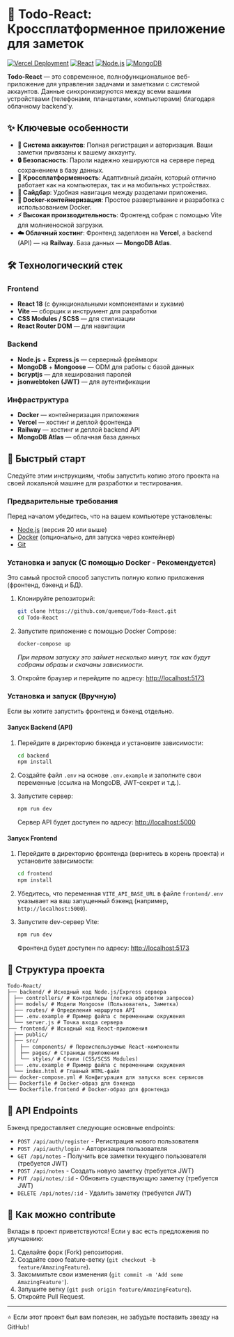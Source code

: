 # 📝 Todo-React: Кроссплатформенное приложение для заметок

[![Vercel Deployment](https://img.shields.io/badge/Vercel-Deployed-black?style=for-the-badge&logo=vercel)](https://todo-react-phi-dun.vercel.app/)
[![React](https://img.shields.io/badge/React-18.2-blue?style=for-the-badge&logo=react)](https://reactjs.org/)
[![Node.js](https://img.shields.io/badge/Node.js-20+-green?style=for-the-badge&logo=nodedotjs)](https://nodejs.org/)
[![MongoDB](https://img.shields.io/badge/MongoDB-Database-green?style=for-the-badge&logo=mongodb)](https://www.mongodb.com/)

**Todo-React** — это современное, полнофункциональное веб-приложение для управления задачами и заметками с системой аккаунтов. Данные синхронизируются между всеми вашими устройствами (телефонами, планшетами, компьютерами) благодаря облачному backend'у.

## ✨ Ключевые особенности

- **🔐 Система аккаунтов**: Полная регистрация и авторизация. Ваши заметки привязаны к вашему аккаунту.
- **🔒 Безопасность**: Пароли надежно хешируются на сервере перед сохранением в базу данных.
- **📱 Кроссплатформенность**: Адаптивный дизайн, который отлично работает как на компьютерах, так и на мобильных устройствах.
- **🎨 Сайдбар**: Удобная навигация между разделами приложения.
- **🐳 Docker-контейнеризация**: Простое развертывание и разработка с использованием Docker.
- **⚡ Высокая производительность**: Фронтенд собран с помощью Vite для молниеносной загрузки.
- **☁️ Облачный хостинг**: Фронтенд задеплоен на **Vercel**, а backend (API) — на **Railway**. База данных — **MongoDB Atlas**.

## 🛠️ Технологический стек

### Frontend

- **React 18** (с функциональными компонентами и хуками)
- **Vite** — сборщик и инструмент для разработки
- **CSS Modules / SCSS** — для стилизации
- **React Router DOM** — для навигации

### Backend

- **Node.js** + **Express.js** — серверный фреймворк
- **MongoDB** + **Mongoose** — ODM для работы с базой данных
- **bcryptjs** — для хеширования паролей
- **jsonwebtoken (JWT)** — для аутентификации

### Инфраструктура

- **Docker** — контейнеризация приложения
- **Vercel** — хостинг и деплой фронтенда
- **Railway** — хостинг и деплой backend API
- **MongoDB Atlas** — облачная база данных

## 🚀 Быстрый старт

Следуйте этим инструкциям, чтобы запустить копию этого проекта на своей локальной машине для разработки и тестирования.

### Предварительные требования

Перед началом убедитесь, что на вашем компьютере установлены:

- [Node.js](https://nodejs.org/) (версия 20 или выше)
- [Docker](https://www.docker.com/products/docker-desktop/) (опционально, для запуска через контейнер)
- [Git](https://git-scm.com/)

### Установка и запуск (С помощью Docker - Рекомендуется)

Это самый простой способ запустить полную копию приложения (фронтенд, бэкенд и БД).

1.  Клонируйте репозиторий:

    ```bash
    git clone https://github.com/quemque/Todo-React.git
    cd Todo-React
    ```

2.  Запустите приложение с помощью Docker Compose:

    ```bash
    docker-compose up
    ```

    _При первом запуску это займет несколько минут, так как будут собраны образы и скачаны зависимости._

3.  Откройте браузер и перейдите по адресу: [http://localhost:5173](http://localhost:5173)

### Установка и запуск (Вручную)

Если вы хотите запустить фронтенд и бэкенд отдельно.

#### Запуск Backend (API)

1.  Перейдите в директорию бэкенда и установите зависимости:

    ```bash
    cd backend
    npm install
    ```

2.  Создайте файл `.env` на основе `.env.example` и заполните свои переменные (ссылка на MongoDB, JWT-секрет и т.д.).

3.  Запустите сервер:
    ```bash
    npm run dev
    ```
    Сервер API будет доступен по адресу: [http://localhost:5000](http://localhost:5000)

#### Запуск Frontend

1.  Перейдите в директорию фронтенда (вернитесь в корень проекта) и установите зависимости:

    ```bash
    cd frontend
    npm install
    ```

2.  Убедитесь, что переменная `VITE_API_BASE_URL` в файле `frontend/.env` указывает на ваш запущенный бэкенд (например, `http://localhost:5000`).

3.  Запустите dev-сервер Vite:
    ```bash
    npm run dev
    ```
    Фронтенд будет доступен по адресу: [http://localhost:5173](http://localhost:5173)

## 📁 Структура проекта

```
Todo-React/
├── backend/ # Исходный код Node.js/Express сервера
│ ├── controllers/ # Контроллеры (логика обработки запросов)
│ ├── models/ # Модели Mongoose (Пользователь, Заметка)
│ ├── routes/ # Определения маршрутов API
│ ├── .env.example # Пример файла с переменными окружения
│ └── server.js # Точка входа сервера
├── frontend/ # Исходный код React-приложения
│ ├── public/
│ ├── src/
│ │ ├── components/ # Переиспользуемые React-компоненты
│ │ ├── pages/ # Страницы приложения
│ │ └── styles/ # Стили (CSS/SCSS Modules)
│ ├── .env.example # Пример файла с переменными окружения
│ └── index.html # Главный HTML-файл
├── docker-compose.yml # Конфигурация для запуска всех сервисов
├── Dockerfile # Docker-образ для бэкенда
└── Dockerfile.frontend # Docker-образ для фронтенда
```

## 🔌 API Endpoints

Бэкенд предоставляет следующие основные endpoints:

- `POST /api/auth/register` - Регистрация нового пользователя
- `POST /api/auth/login` - Авторизация пользователя
- `GET /api/notes` - Получить все заметки текущего пользователя (требуется JWT)
- `POST /api/notes` - Создать новую заметку (требуется JWT)
- `PUT /api/notes/:id` - Обновить существующую заметку (требуется JWT)
- `DELETE /api/notes/:id` - Удалить заметку (требуется JWT)

## 🤝 Как можно contribute

Вклады в проект приветствуются! Если у вас есть предложения по улучшению:

1.  Сделайте форк (Fork) репозитория.
2.  Создайте свою feature-ветку (`git checkout -b feature/AmazingFeature`).
3.  Закоммитьте свои изменения (`git commit -m 'Add some AmazingFeature'`).
4.  Запушите ветку (`git push origin feature/AmazingFeature`).
5.  Откройте Pull Request.

---

⭐ Если этот проект был вам полезен, не забудьте поставить звезду на GitHub!

